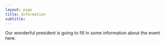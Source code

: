 ```yaml
---
layout: page
title: Information
subtitle: 
---
```


Our wonderful president is going to fill in some information about the event here.